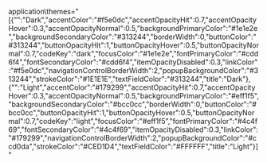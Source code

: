 application\themes="[{\"\":\"Dark\",\"accentColor\":\"#f5e0dc\",\"accentOpacityHit\":0.7,\"accentOpacityHover\":0.3,\"accentOpacityNormal\":0.5,\"backgroundPrimaryColor\":\"#1e1e2e\",\"backgroundSecondaryColor\":\"#313244\",\"borderWidth\":0,\"buttonColor\":\"#313244\",\"buttonOpacityHit\":1,\"buttonOpacityHover\":0.5,\"buttonOpacityNormal\":0.7,\"codeKey\":\"dark\",\"focusColor\":\"#1e1e2e\",\"fontPrimaryColor\":\"#cdd6f4\",\"fontSecondaryColor\":\"#cdd6f4\",\"itemOpacityDisabled\":0.3,\"linkColor\":\"#f5e0dc\",\"navigationControlBorderWidth\":2,\"popupBackgroundColor\":\"#313244\",\"strokeColor\":\"#1E1E1E\",\"textFieldColor\":\"#313244\",\"title\":\"Dark\"},{\"\":\"Light\",\"accentColor\":\"#179299\",\"accentOpacityHit\":0.7,\"accentOpacityHover\":0.3,\"accentOpacityNormal\":0.5,\"backgroundPrimaryColor\":\"#eff1f5\",\"backgroundSecondaryColor\":\"#bcc0cc\",\"borderWidth\":0,\"buttonColor\":\"#bcc0cc\",\"buttonOpacityHit\":1,\"buttonOpacityHover\":0.5,\"buttonOpacityNormal\":0.7,\"codeKey\":\"light\",\"focusColor\":\"#eff1f5\",\"fontPrimaryColor\":\"#4c4f69\",\"fontSecondaryColor\":\"#4c4f69\",\"itemOpacityDisabled\":0.3,\"linkColor\":\"#179299\",\"navigationControlBorderWidth\":2,\"popupBackgroundColor\":\"#ccd0da\",\"strokeColor\":\"#CED1D4\",\"textFieldColor\":\"#FFFFFF\",\"title\":\"Light\"}]"